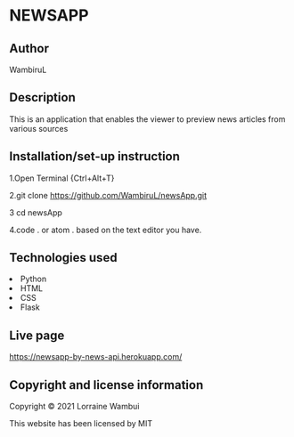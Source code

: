# NEWSAPP

## Author
WambiruL

## Description
This is an application that enables the viewer to preview news articles from various sources

## Installation/set-up instruction
1.Open Terminal {Ctrl+Alt+T}

2.git clone https://github.com/WambiruL/newsApp.git

3 cd newsApp

4.code . or atom . based on the text editor you have.

## Technologies used
<li>Python</li>
<li>HTML</li>
<li>CSS</li>
<li>Flask</li>

## Live page
https://newsapp-by-news-api.herokuapp.com/

## Copyright and license information
Copyright © 2021 Lorraine Wambui

This website has been licensed by MIT

